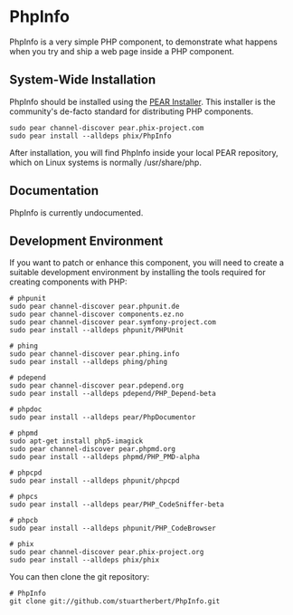 PhpInfo
=======

PhpInfo is a very simple PHP component, to demonstrate what happens when you try and ship a web page inside a PHP component.

System-Wide Installation
------------------------

PhpInfo should be installed using the [PEAR Installer](http://pear.php.net). This installer is the community's de-facto standard for distributing PHP components.

    sudo pear channel-discover pear.phix-project.com
    sudo pear install --alldeps phix/PhpInfo

After installation, you will find PhpInfo inside your local PEAR repository, which on Linux systems is normally /usr/share/php.

Documentation
-------------

PhpInfo is currently undocumented.

Development Environment
-----------------------

If you want to patch or enhance this component, you will need to create a suitable development environment by installing the tools required for creating components with PHP:

    # phpunit
    sudo pear channel-discover pear.phpunit.de
    sudo pear channel-discover components.ez.no
    sudo pear channel-discover pear.symfony-project.com
    sudo pear install --alldeps phpunit/PHPUnit

    # phing
    sudo pear channel-discover pear.phing.info
    sudo pear install --alldeps phing/phing

    # pdepend
    sudo pear channel-discover pear.pdepend.org
    sudo pear install --alldeps pdepend/PHP_Depend-beta

    # phpdoc
    sudo pear install --alldeps pear/PhpDocumentor

    # phpmd
    sudo apt-get install php5-imagick
    sudo pear channel-discover pear.phpmd.org
    sudo pear install --alldeps phpmd/PHP_PMD-alpha

    # phpcpd
    sudo pear install --alldeps phpunit/phpcpd

    # phpcs
    sudo pear install --alldeps pear/PHP_CodeSniffer-beta

    # phpcb
    sudo pear install --alldeps phpunit/PHP_CodeBrowser

    # phix
    sudo pear channel-discover pear.phix-project.org
    sudo pear install --alldeps phix/phix

You can then clone the git repository:

    # PhpInfo
    git clone git://github.com/stuartherbert/PhpInfo.git
